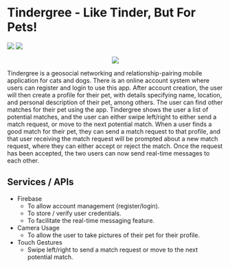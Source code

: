 # Tindergree - Like Tinder, But For Pets!
<img src="https://img.shields.io/badge/Android-3DDC84?style=for-the-badge&logo=android&logoColor=white" /> <img src="https://img.shields.io/badge/status-pre--alpha-yellow" />
<p align="center">
  <img src="https://user-images.githubusercontent.com/55874439/129483167-82106154-de15-44f1-a975-6deb7eec0dd8.png" />
</p>

Tindergree is a geosocial networking and relationship-pairing mobile application for cats and dogs. There is an online account system where users can register and login to use this app. After account creation, the user will then create a profile for their pet, with details specifying name, location, and personal description of their pet, among others. The user can find other matches for their pet using the app. Tindergree shows the user a list of potential matches, and the user can either swipe left/right to either send a match request, or move to the next potential match. When a user finds a good match for their pet, they can send a match request to that profile, and that user receiving the match request will be prompted about a new match request, where they can either accept or reject the match. Once the request has been accepted, the two users can now send real-time messages to each other.
## Services / APIs
- Firebase
  - To allow account management (register/login).
  - To store / verify user credentials.
  - To facilitate the real-time messaging feature.
- Camera Usage
  - To allow the user to take pictures of their pet for their profile.
- Touch Gestures
  - Swipe left/right to send a match request or move to the next potential match.
